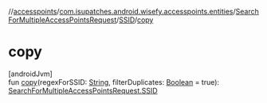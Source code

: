 //[accesspoints](../../../../index.md)/[com.isupatches.android.wisefy.accesspoints.entities](../../index.md)/[SearchForMultipleAccessPointsRequest](../index.md)/[SSID](index.md)/[copy](copy.md)

# copy

[androidJvm]\
fun [copy](copy.md)(regexForSSID: [String](https://kotlinlang.org/api/latest/jvm/stdlib/kotlin/-string/index.html), filterDuplicates: [Boolean](https://kotlinlang.org/api/latest/jvm/stdlib/kotlin/-boolean/index.html) = true): [SearchForMultipleAccessPointsRequest.SSID](index.md)
